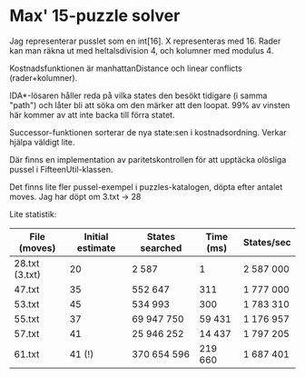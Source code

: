 ﻿Max' 15-puzzle solver
=====================

Jag representerar pusslet som en int[16]. X representeras med 16.
Rader kan man räkna ut med heltalsdivision 4, och kolumner med modulus 4.

Kostnadsfunktionen är manhattanDistance och linear conflicts (rader+kolumner).

IDA*-lösaren håller reda på vilka states den besökt tidigare (i samma "path") och låter bli att söka om den märker att den loopat. 99% av vinsten här kommer av att inte backa till förra statet.

Successor-funktionen sorterar de nya state:sen i kostnadsordning. Verkar hjälpa väldigt lite.

Där finns en implementation av paritetskontrollen för att upptäcka olösliga pussel i FifteenUtil-klassen.

Det finns lite fler pussel-exempel i puzzles-katalogen, döpta efter antalet moves. Jag har döpt om 3.txt -> 28

Lite statistik:

| File (moves)   | Initial estimate | States searched | Time (ms) | States/sec |
| -------------- | ---------------- | --------------- | --------- | ---------- |
| 28.txt (3.txt) | 20               |         2 587   |       1   | 2 587 000  |
| 47.txt         | 35               |       552 647   |     311   | 1 777 000  |
| 53.txt         | 45               |       534 993   |     300   | 1 783 310  |
| 55.txt         | 37               |    69 947 750   |  59 431   | 1 176 957  |
| 57.txt         | 41               |    25 946 252   |  14 437   | 1 797 205  |
| 61.txt         | 41 (!)           |   370 654 596   | 219 660   | 1 687 401  |

